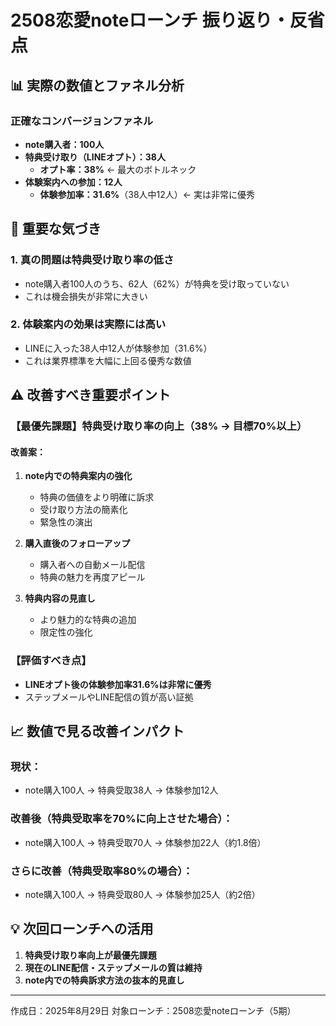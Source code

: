# 2508恋愛noteローンチ 振り返り・反省点

## 📊 実際の数値とファネル分析

### 正確なコンバージョンファネル
- **note購入者：100人**
- **特典受け取り（LINEオプト）：38人** 
  - **オプト率：38%** ← 最大のボトルネック
- **体験案内への参加：12人**
  - **体験参加率：31.6%**（38人中12人）← 実は非常に優秀

## 🎯 重要な気づき

### 1. 真の問題は特典受け取り率の低さ
- note購入者100人のうち、62人（62%）が特典を受け取っていない
- これは機会損失が非常に大きい

### 2. 体験案内の効果は実際には高い
- LINEに入った38人中12人が体験参加（31.6%）
- これは業界標準を大幅に上回る優秀な数値

## ⚠️ 改善すべき重要ポイント

### 【最優先課題】特典受け取り率の向上（38% → 目標70%以上）

#### 改善案：
1. **note内での特典案内の強化**
   - 特典の価値をより明確に訴求
   - 受け取り方法の簡素化
   - 緊急性の演出

2. **購入直後のフォローアップ**
   - 購入者への自動メール配信
   - 特典の魅力を再度アピール

3. **特典内容の見直し**
   - より魅力的な特典の追加
   - 限定性の強化

### 【評価すべき点】
- **LINEオプト後の体験参加率31.6%は非常に優秀**
- ステップメールやLINE配信の質が高い証拠

## 📈 数値で見る改善インパクト

### 現状：
- note購入100人 → 特典受取38人 → 体験参加12人

### 改善後（特典受取率を70%に向上させた場合）：
- note購入100人 → 特典受取70人 → 体験参加22人（約1.8倍）

### さらに改善（特典受取率80%の場合）：
- note購入100人 → 特典受取80人 → 体験参加25人（約2倍）

## 💡 次回ローンチへの活用

1. **特典受け取り率向上が最優先課題**
2. **現在のLINE配信・ステップメールの質は維持**
3. **note内での特典訴求方法の抜本的見直し**

---
作成日：2025年8月29日
対象ローンチ：2508恋愛noteローンチ（5期）

